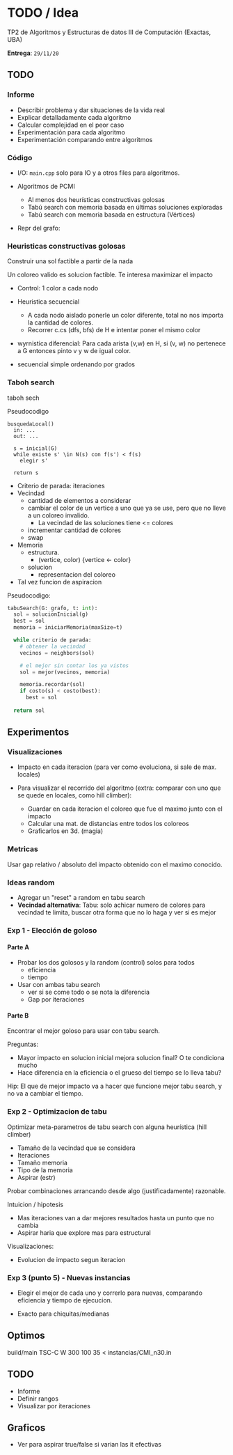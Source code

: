 # TODO / Idea

TP2 de Algoritmos y Estructuras de datos III de Computación (Exactas, UBA)

**Entrega**: `29/11/20`

## TODO

### Informe

- Describir problema y dar situaciones de la vida real
- Explicar detalladamente cada algoritmo
- Calcular complejidad en el peor caso
- Experimentación para cada algoritmo
- Experimentación comparando entre algoritmos

### Código

- I/O: `main.cpp` solo para IO y a otros files para algoritmos.
- Algoritmos de PCMI
  - Al menos dos heurísticas constructivas golosas
  - Tabú search con memoria basada en últimas soluciones exploradas
  - Tabú search con memoria basada en estructura (Vértices)

- Repr del grafo:

### Heuristicas constructivas golosas

Construir una sol factible a partir de la nada

Un coloreo valido es solucion factible. Te interesa maximizar el impacto

- Control: 1 color a cada nodo

- Heuristica secuencial
  - A cada nodo aislado ponerle un color diferente, total no nos importa la cantidad de colores.
  - Recorrer c.cs (dfs, bfs) de H e intentar poner el mismo color

- wyrnistica diferencial: Para cada arista (v,w) en H, si (v, w) no pertenece a G entonces pinto v y w de igual color.

- secuencial simple ordenando por grados

### Taboh search

taboh sech

Pseudocodigo

```text
busquedaLocal()
  in: ...
  out: ...

  s = inicial(G)
  while existe s' \in N(s) con f(s') < f(s)
    elegir s'
  
  return s
```

- Criterio de parada: iteraciones
- Vecindad
  - cantidad de elementos a considerar
  - cambiar el color de un vertice a uno que ya se use, pero que no lleve a un
    coloreo invalido.
    - La vecindad de las soluciones tiene <= colores
  - incrementar cantidad de colores
  - swap
- Memoria
  - estructura.
    - (vertice, color) {vertice <- color}
  - solucion
    - representacion del coloreo
- Tal vez funcion de aspiracion

Pseudocodigo:

```python
tabuSearch(G: grafo, t: int):
  sol = solucionInicial(g)
  best = sol
  memoria = iniciarMemoria(maxSize=t)

  while criterio de parada:
    # obtener la vecindad
    vecinos = neighbors(sol)

    # el mejor sin contar los ya vistos
    sol = mejor(vecinos, memoria)

    memoria.recordar(sol)
    if costo(s) < costo(best):
      best = sol
  
  return sol
```

## Experimentos

### Visualizaciones

- Impacto en cada iteracion (para ver como evoluciona, si sale de max. locales)

- Para visualizar el recorrido del algoritmo (extra: comparar con uno que se quede
en locales, como hill climber):
  - Guardar en cada iteracion el coloreo que fue el maximo junto con el impacto
  - Calcular una mat. de distancias entre todos los coloreos
  - Graficarlos en 3d. (magia)

### Metricas

Usar gap relativo / absoluto del impacto obtenido con el maximo conocido.

### Ideas random

- Agregar un "reset" a random en tabu search
- **Vecindad alternativa**: Tabu: solo achicar numero de colores para vecindad te limita, buscar otra forma
que no lo haga y ver si es mejor

### Exp 1 - Elección de goloso

#### Parte A

- Probar los dos golosos y la random (control) solos para todos
  - eficiencia
  - tiempo
- Usar con ambas tabu search
  - ver si se come todo o se nota la diferencia
  - Gap por iteraciones  

#### Parte B

Encontrar el mejor goloso para usar con tabu search.

Preguntas:

- Mayor impacto en solucion inicial mejora solucion final? O te condiciona mucho
- Hace diferencia en la eficiencia o el grueso del tiempo se lo lleva tabu?

Hip: El que de mejor impacto va a hacer que funcione mejor tabu search, y no va
a cambiar el tiempo.

### Exp 2 - Optimizacion de tabu

Optimizar meta-parametros de tabu search con alguna heurística (hill climber)

- Tamaño de la vecindad que se considera
- Iteraciones
- Tamaño memoria
- Tipo de la memoria
- Aspirar (estr)

Probar combinaciones arrancando desde algo (justificadamente) razonable.

Intuicion / hipotesis

- Mas iteraciones van a dar mejores resultados hasta un punto que no cambia
- Aspirar haria que explore mas para estructural

Visualizaciones:

- Evolucion de impacto segun iteracion

### Exp 3 (punto 5) - Nuevas instancias

- Elegir el mejor de cada uno y correrlo para nuevas, comparando eficiencia y
  tiempo de ejecucion.

- Exacto para chiquitas/medianas


## Optimos

build/main TSC-C W 300 100 35 < instancias/CMI_n30.in

## TODO

- Informe
- Definir rangos
- Visualizar por iteraciones

## Graficos

- Ver para aspirar true/false si varian las it efectivas